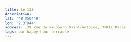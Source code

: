 ```yaml
---
title: Le 138
description:
lat: '48.850449'
lon: '2.37944'
address: 138 Rue du Faubourg Saint-Antoine, 75012 Paris
tags: bar happy-hour terrasse
---
```

